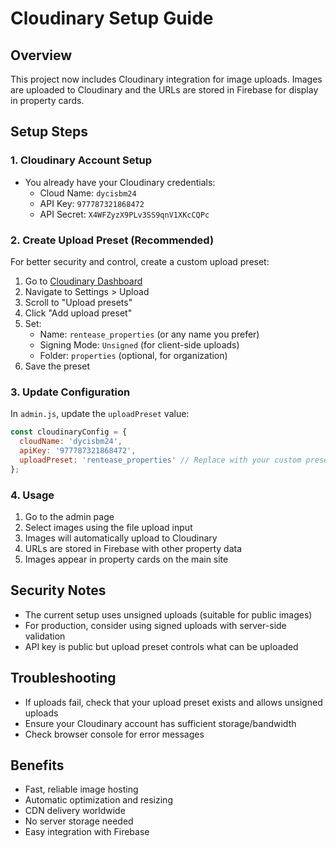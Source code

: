 # Cloudinary Setup Guide

## Overview
This project now includes Cloudinary integration for image uploads. Images are uploaded to Cloudinary and the URLs are stored in Firebase for display in property cards.

## Setup Steps

### 1. Cloudinary Account Setup
- You already have your Cloudinary credentials:
  - Cloud Name: `dycisbm24`
  - API Key: `977787321868472`
  - API Secret: `X4WFZyzX9PLv3SS9qnV1XKcCQPc`

### 2. Create Upload Preset (Recommended)
For better security and control, create a custom upload preset:

1. Go to [Cloudinary Dashboard](https://cloudinary.com/console)
2. Navigate to Settings > Upload
3. Scroll to "Upload presets"
4. Click "Add upload preset"
5. Set:
   - Name: `rentease_properties` (or any name you prefer)
   - Signing Mode: `Unsigned` (for client-side uploads)
   - Folder: `properties` (optional, for organization)
6. Save the preset

### 3. Update Configuration
In `admin.js`, update the `uploadPreset` value:

```javascript
const cloudinaryConfig = {
  cloudName: 'dycisbm24',
  apiKey: '977787321868472',
  uploadPreset: 'rentease_properties' // Replace with your custom preset name
};
```

### 4. Usage
1. Go to the admin page
2. Select images using the file upload input
3. Images will automatically upload to Cloudinary
4. URLs are stored in Firebase with other property data
5. Images appear in property cards on the main site

## Security Notes
- The current setup uses unsigned uploads (suitable for public images)
- For production, consider using signed uploads with server-side validation
- API key is public but upload preset controls what can be uploaded

## Troubleshooting
- If uploads fail, check that your upload preset exists and allows unsigned uploads
- Ensure your Cloudinary account has sufficient storage/bandwidth
- Check browser console for error messages

## Benefits
- Fast, reliable image hosting
- Automatic optimization and resizing
- CDN delivery worldwide
- No server storage needed
- Easy integration with Firebase
